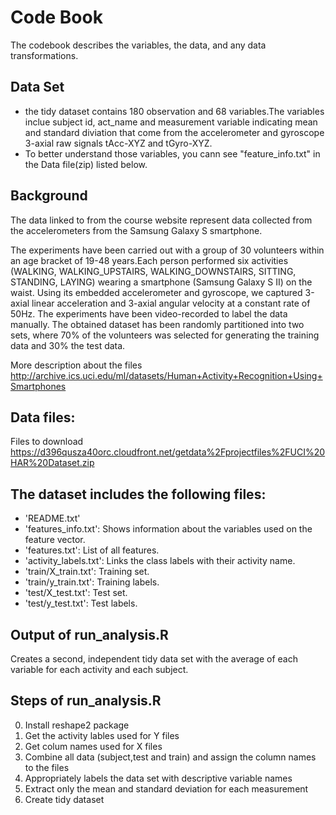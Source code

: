 # Code Book

The codebook describes the variables, the data, and any data transformations.

## Data Set 
- the tidy dataset contains 180 observation and 68 variables.The variables inclue subject id, act_name and measurement variable indicating mean and standard diviation that come from the accelerometer and gyroscope 3-axial raw signals tAcc-XYZ and tGyro-XYZ.
- To better understand those variables, you cann see "feature_info.txt" in the Data file(zip) listed below.

## Background
 The data linked to from the course website represent data collected from the accelerometers from the Samsung Galaxy S smartphone. 

 The experiments have been carried out with a group of 30 volunteers within an age bracket of 19-48 years.Each person performed six activities (WALKING, WALKING_UPSTAIRS, WALKING_DOWNSTAIRS, SITTING, STANDING, LAYING) wearing a smartphone (Samsung Galaxy S II) on the waist. Using its embedded accelerometer and gyroscope, we captured 3-axial linear acceleration and 3-axial angular velocity at a constant rate of 50Hz. The experiments have been video-recorded to label the data manually. The obtained dataset has been randomly partitioned into two sets, where 70% of the volunteers was selected for generating the training data and 30% the test data. 
 
More description about the files
http://archive.ics.uci.edu/ml/datasets/Human+Activity+Recognition+Using+Smartphones 

## Data files:
Files to download
https://d396qusza40orc.cloudfront.net/getdata%2Fprojectfiles%2FUCI%20HAR%20Dataset.zip 

## The dataset includes the following files:
- 'README.txt'
- 'features_info.txt': Shows information about the variables used on the feature vector.
- 'features.txt': List of all features.
- 'activity_labels.txt': Links the class labels with their activity name.
- 'train/X_train.txt': Training set.
- 'train/y_train.txt': Training labels.
- 'test/X_test.txt': Test set.
- 'test/y_test.txt': Test labels.

## Output of run_analysis.R 
Creates a second, independent tidy data set with the average of each variable for each activity and each subject.

## Steps of run_analysis.R
0. Install reshape2 package
1. Get the activity lables used for Y files
2. Get colum names used for X files
3. Combine all data (subject,test and train) and assign the column names to the files
4. Appropriately labels the data set with descriptive variable names
5. Extract only the mean and standard deviation for each measurement
6. Create tidy dataset

